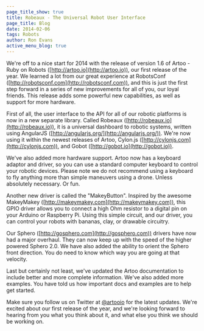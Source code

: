 ```yaml
---
page_title_show: true
title: Robeaux - The Universal Robot User Interface
page_title: Blog
date: 2014-02-06
tags: Robots
author: Ron Evans
active_menu_blog: true
---
```


We're off to a nice start for 2014 with the release of version 1.6 of Artoo - Ruby on Robots ([http://artoo.io](http://artoo.io)), our first release of the year. We learned a lot from our great experience at RobotsConf ([http://robotsconf.com](http://robotsconf.com)), and this is just the first step forward in a series of new improvements for all of you, our loyal friends. This release adds some powerful new capabilities, as well as support for more hardware. 

First of all, the user interface to the API for all of our robotic platforms is now in a new separate library. Called Robeaux ([http://robeaux.io](http://robeaux.io)), it is a universal dashboard to robotic systems, written using AngularJS ([http://angularjs.org/](http://angularjs.org/)). We're now using it within the newest releases of Artoo, Cylon.js ([http://cylonjs.com](http://cylonjs.com)), and Gobot ([http://gobot.io](http://gobot.io)).

We've also added more hardware support. Artoo now has a keyboard adaptor and driver, so you can use a standard computer keyboard to control your robotic devices. Please note we do not recommend using a keyboard to fly anything more than simple maneuvers using a drone. Unless absolutely necessary. Or fun.

Another new driver is called the "MakeyButton". Inspired by the awesome MakeyMakey ([http://makeymakey.com](http://makeymakey.com)), this GPIO driver allows you to connect a high Ohm resistor to a digital pin on your Arduino or Raspberry Pi. Using this simple circuit, and our driver, you can control your robots with bananas, clay, or drawable circuitry.

Our Sphero ([http://gosphero.com](http://gosphero.com)) drivers have now had a major overhaul. They can now keep up with the speed of the higher powered Sphero 2.0. We have also added the ability to orient the Sphero front direction. You do need to know which way you are going at that velocity.

Last but certainly not least, we've updated the Artoo documentation to include better and more complete information. We've also added more examples. You have told us how important docs and examples are to help get started.

Make sure you follow us on Twitter at [@artooio](http://twitter.com/artooio) for the latest updates. We're excited about our first release of the year, and we're looking forward to hearing from you what you think about it, and what else you think we should be working on.
